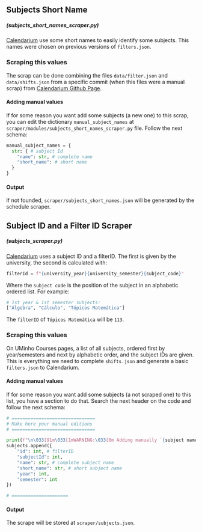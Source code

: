 ## Subjects Short Name

##### (subjects_short_names_scraper.py)

[Calendarium](https://calendario.cesium.di.uminho.pt/) use some short names to easily identify some subjects. This names were chosen on previous versions of `filters.json`. 

### Scraping this values

The scrap can be done combining the files `data/filter.json` and `data/shifts.json` from a specific commit (when this files were a manual scrap) from [Calendarium Github Page](https://github.com/cesium/calendarium).

#### Adding manual values

If for some reason you want add some subjects (a new one) to this scrap, you can edit the dictionary `manual_subject_names` at `scraper/modules/subjects_short_names_scraper.py` file. Follow the next schema:

```python
manual_subject_names = {
  str: { # subject Id 
    "name": str, # complete name
    "short_name": # short name
  }
}
```

#### Output

If not founded, `scraper/subjects_short_names.json` will be generated by the schedule scraper.

## Subject ID and a Filter ID Scraper

##### (subjects_scraper.py)

[Calendarium](https://calendario.cesium.di.uminho.pt/) uses a subject ID and a filterID. The first is given by the university, the second is calculated with:

```python
filterId = f"{university_year}{university_semester}{subject_code}"
```

Where the `subject code` is the position of the subject in an alphabetic ordered list. For example:

```python
# 1st year & 1st semester subjects:
["Álgebra", "Cálculo", "Tópicos Matemática"]
```

The `filterID` of `Tópicos Matemática` will be `113`.

### Scraping this values

On UMinho Courses pages, a list of all subjects, ordered first by year/semesters and next by alphabetic order, and the subject IDs are given. This is everything we need to complete `shifts.json` and generate a basic `filters.json` to Calendarium.

#### Adding manual values

If for some reason you want add some subjects (a not scraped one) to this list, you have a section to do that. Search the next header on the code and follow the next schema:

```python
# ===============================
# Make here your manual editions
# ===============================

print(f"\n\033[91m\033[1mWARNING:\033[0m Adding manually `{subject name}` subject.")
subjects.append({
    "id": int, # filterID
    "subjectId": int,
    "name": str, # complete subject name
    "short_name": str, # short subject name
    "year": int,
    "semester": int
})

# =====================
```

#### Output

The scrape will be stored at `scraper/subjects.json`.
